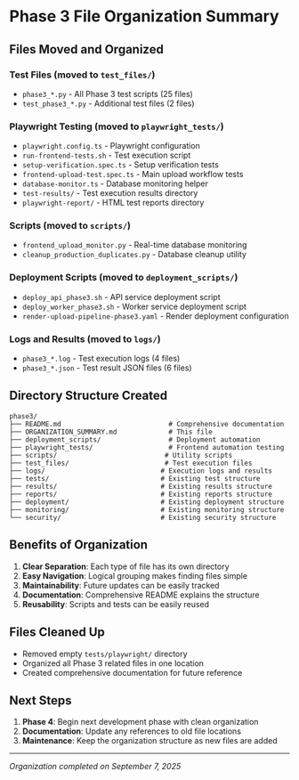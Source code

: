 # Phase 3 File Organization Summary

## Files Moved and Organized

### Test Files (moved to `test_files/`)
- `phase3_*.py` - All Phase 3 test scripts (25 files)
- `test_phase3_*.py` - Additional test files (2 files)

### Playwright Testing (moved to `playwright_tests/`)
- `playwright.config.ts` - Playwright configuration
- `run-frontend-tests.sh` - Test execution script
- `setup-verification.spec.ts` - Setup verification tests
- `frontend-upload-test.spec.ts` - Main upload workflow tests
- `database-monitor.ts` - Database monitoring helper
- `test-results/` - Test execution results directory
- `playwright-report/` - HTML test reports directory

### Scripts (moved to `scripts/`)
- `frontend_upload_monitor.py` - Real-time database monitoring
- `cleanup_production_duplicates.py` - Database cleanup utility

### Deployment Scripts (moved to `deployment_scripts/`)
- `deploy_api_phase3.sh` - API service deployment script
- `deploy_worker_phase3.sh` - Worker service deployment script
- `render-upload-pipeline-phase3.yaml` - Render deployment configuration

### Logs and Results (moved to `logs/`)
- `phase3_*.log` - Test execution logs (4 files)
- `phase3_*.json` - Test result JSON files (6 files)

## Directory Structure Created

```
phase3/
├── README.md                           # Comprehensive documentation
├── ORGANIZATION_SUMMARY.md             # This file
├── deployment_scripts/                 # Deployment automation
├── playwright_tests/                   # Frontend automation testing
├── scripts/                           # Utility scripts
├── test_files/                        # Test execution files
├── logs/                             # Execution logs and results
├── tests/                            # Existing test structure
├── results/                          # Existing results structure
├── reports/                          # Existing reports structure
├── deployment/                       # Existing deployment structure
├── monitoring/                       # Existing monitoring structure
└── security/                         # Existing security structure
```

## Benefits of Organization

1. **Clear Separation**: Each type of file has its own directory
2. **Easy Navigation**: Logical grouping makes finding files simple
3. **Maintainability**: Future updates can be easily tracked
4. **Documentation**: Comprehensive README explains the structure
5. **Reusability**: Scripts and tests can be easily reused

## Files Cleaned Up

- Removed empty `tests/playwright/` directory
- Organized all Phase 3 related files in one location
- Created comprehensive documentation for future reference

## Next Steps

1. **Phase 4**: Begin next development phase with clean organization
2. **Documentation**: Update any references to old file locations
3. **Maintenance**: Keep the organization structure as new files are added

---

*Organization completed on September 7, 2025*
